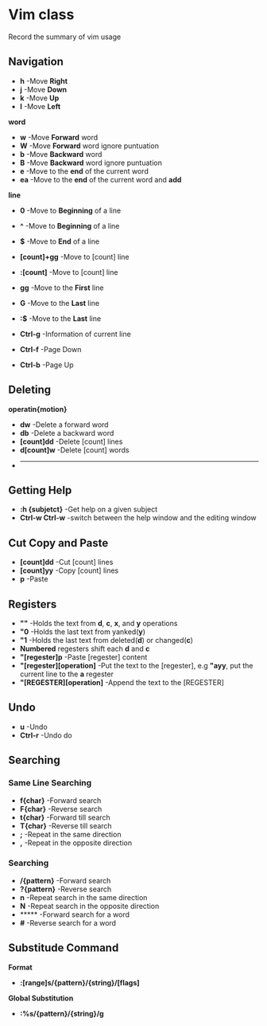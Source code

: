 # Vim class
Record the summary of vim usage


## Navigation

+ **h** -Move **Right**
+ **j** -Move **Down**
+ **k** -Move **Up**
+ **l** -Move **Left**

**word**
+ **w** -Move **Forward** word
+ **W** -Move **Forward** word ignore puntuation
+ **b** -Move **Backward** word
+ **B** -Move **Backward** word ignore puntuation
+ **e** -Move to the **end** of the current word
+ **ea** -Move to the **end** of the current word and **add**

**line**
+ **0** -Move to **Beginning** of a line
+ **^** -Move to **Beginning** of a line
+ **$** -Move to **End** of a line

+ **[count]+gg** -Move to [count] line
+ **:[count]** -Move to [count] line
+ **gg** -Move to the **First** line
+ **G** -Move to the **Last** line
+ **:$** -Move to the **Last** line
+ **Ctrl-g** -Information of current line
+ **Ctrl-f** -Page Down
+ **Ctrl-b** -Page Up


## Deleting

**operatin{motion}**
+ **dw** -Delete a forward word
+ **db** -Delete a backward word
+ **[count]dd** -Delete [count] lines
+ **d[count]w** -Delete [count] words
+ ****


## Getting Help
+ **:h {subjetct}** -Get help on a given subject
+ **Ctrl-w Ctrl-w** -switch between the help window and the editing window


## Cut Copy and Paste
+ **[count]dd** -Cut [count] lines
+ **[count]yy** -Copy [count] lines
+ **p** -Paste


## Registers
+ **""** -Holds the text from **d**, **c**, **x**, and **y** operations
+ **"0** -Holds the last text from yanked(**y**)
+ **"1** -Holds the last text from deleted(**d**) or changed(**c**)
+ **Numbered** regesters shift each **d** and **c**
+ **"[regester]p** -Paste [regester] content
+ **"[regester][operation]** -Put the text to the [regester], e.g **"ayy**, put the current line to the **a** regester
+ **"[REGESTER][operation]** -Append the text to the [REGESTER]



## Undo
+ **u** -Undo
+ **Ctrl-r** -Undo do


## Searching

### Same Line Searching

+ **f{char}** -Forward search
+ **F{char}** -Reverse search
+ **t{char}** -Forward till search
+ **T{char}** -Reverse till search
+ **;** -Repeat in the same direction
+ **,** -Repeat in the opposite direction

### Searching

+ **/{pattern}** -Forward search
+ **?{pattern}** -Reverse search
+ **n** -Repeat search in the same direction
+ **N** -Repeat search in the opposite direction
+ ***** -Forward search for a word
+ **#** -Reverse search for a word

## Substitude Command

**Format**
+ **:[range]s/{pattern}/{string}/[flags]**

**Global Substitution**
+ **:%s/{pattern}/{string}/g**
